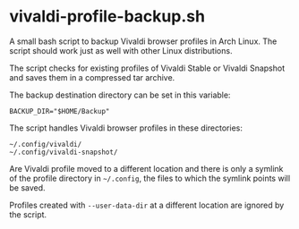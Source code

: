 # vivaldi-profile-backup.sh

A small bash script to backup Vivaldi browser profiles in Arch Linux. The script should work just as well with other Linux distributions.

The script checks for existing profiles of Vivaldi Stable or Vivaldi Snapshot and saves them in a compressed tar archive.

The backup destination directory can be set in this variable:
```
BACKUP_DIR="$HOME/Backup"
```

The script handles Vivaldi browser profiles in these directories:
```
~/.config/vivaldi/
~/.config/vivaldi-snapshot/
```

Are Vivaldi profile moved to a different location and there is only a symlink of the profile directory in `~/.config`, the files to which the symlink points will be saved.

Profiles created with `--user-data-dir` at a different location are ignored by the script.

